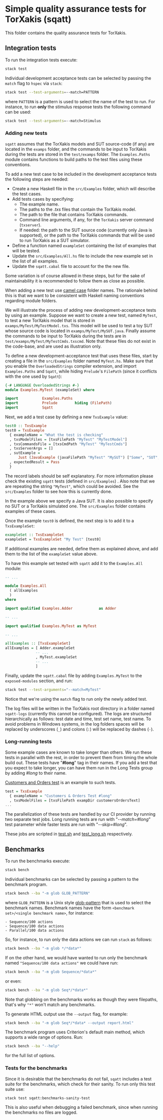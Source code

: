 # Simple quality assurance tests for TorXakis (sqatt)

This folder contains the quality assurance tests for TorXakis.

## Integration tests
To run the integration tests execute:

```sh
stack test
```

Individual development acceptance tests can be selected by passing the `match`
flag to `hspec` via `stack`:

```sh
stack test --test-arguments=--match=PATTERN
```

where `PATTERN` is a pattern is used to select the name of the test to run. For
instance, to run **only** the stimulus response tests the following command can be
used:

```sh
stack test --test-arguments=--match=Stimulus
```

### Adding new tests

`sqatt` assumes that the TorXakis models and SUT source-code (if any) are
located in the `examps` folder, and the commands to be input to TorXakis during
the tests are stored in the `test/examps` folder. The `Examples.Paths` module
contains functions to build paths to the test files using these conventions.

To add a new test case to be included in the development acceptance tests the
following steps are needed:

- Create a new Haskell file in the `src/Examples` folder, which will describe
the test cases.
- Add tests cases by specifying:
    - The example name.
    - The paths to the _.txs_ files that contain the TorXakis model.
    - The path to the file that contains TorXakis commands.
    - Command line arguments, if any, for the `TorXakis` server command
      (`txserver`).
    - If needed: the path to the SUT source code (currently only Java is
    supported), or the path to the TorXakis commands that will be used to
    run TorXakis as a SUT simulator.
- Define a function named `exampleSet` containing the list of examples that
will be tested.
- Update the `src/Examples/All.hs` file to include the new example set in
the list of all examples.
- Update the `sqatt.cabal` file to account for the the new file.

Some variation is of course allowed in these steps, but for the sake of
maintainability it is recommended to follow them as close as possible.

When adding a new test
use [camel case](https://en.wikipedia.org/wiki/Camel_case) folder names. The
rationale behind this is that we want to be consistent with Haskell naming
conventions regarding module folders.

We will illustrate the process of adding new development-acceptance tests by
using an example. Suppose we want to create a new test, named `MyTest`, to test
a new TorXakis model that is stored in `examps/MyTest/MyTestModel.txs`. This
model will be used to test a toy SUT whose source code is located in
`examps/MyTest/MySUT.java`. Finally assume the commands to be input to TorXakis
during the tests are in `test/examps/MyTest/MyTestCmds.txscmd`. Note that these
files do not exist in the code-base, and are used as illustration only.

To define a new development-acceptance test that uses these files, start by
creating a file in the `src/Examples` folder named `MyTest.hs`. Make sure that
you enable the `OverloadedStrings` compiler extension, and import
`Examples.Paths` and `Sqatt`, while hiding `Prelude`'s `FilePath` (since it
conflicts with the one used by `Sqatt`):

```haskell
{-# LANGUAGE OverloadedStrings #-}
module Examples.MyTest (exampleSet) where

import           Examples.Paths
import           Prelude        hiding (FilePath)
import           Sqatt
```

Next, we add a test case by defining a new `TxsExample` value:

```haskell
test0 :: TxsExample
test0 = TxsExample
  { exampleName = "What the test is checking"
  , txsModelFiles = [txsFilePath "MyTest" "MyTestModel"]
  , txsCommandsFile = [txsCmdPath "MyTest" "MyTestCmds"]
  , txsServerArgs = []
  , sutExample = 
      Just (JavaExample (javaFilePath "MyTest" "MySUT") ["Some", "SUT", "Args"])
  , expectedResult = Pass
  }

```

The record labels should be self explanatory. For more information please check
the existing `sqatt` tests (defined in `src/Examples`) . Also note that we are
repeating the string `"MyTest"`, which could be avoided. See the `src/Examples`
folder to see how this is currently done.

In the example above we specify a Java SUT. It is also possible to specify no
SUT or a TorXakis simulated one. The `src/Examples` folder contains examples of
these cases.

Once the example `test0` is defined, the next step is to add it to a
`TxsExampleSet`:

```haskell
exampleSet :: TxsExampleSet
exampleSet = TxsExampleSet "My Test" [test0]
```

If additional examples are needed, define them as explained above, and add them
to the list of the `exampleSet` value above.

To have this example set tested with `sqatt` add it to the `Examples.All`
module:

```haskell
-- ...

module Examples.All
  ( allExamples
  )
where

import qualified Examples.Adder            as Adder

-- ...

import qualified Examples.MyTest as MyTest

-- ...

allExamples :: [TxsExampleSet]
allExamples = [ Adder.exampleSet
              -- ...
              , MyTest.exampleSet
              -- ...
              ]
```

Finally, update the `sqatt.cabal` file by adding `Examples.MyTest` to the
`exposed-modules` section, and run:

```sh
stack test --test-arguments="--match=MyTest"
```

Notice that we're using the `match` flag to run only the newly added test.

The log files will be written in the TorXakis root directory in a folder named
`sqatt-logs` (currently this cannot be configured). The logs are structured
hierarchically as follows: test date and time, test set name, test name. To
avoid problems in Windows systems, in the log folders spaces will be replaced
by underscores (`_`) and colons (`:`) will be replaced by dashes (`-`).

### Long-running tests

Some example cases are known to take longer than others. We run these tests in
parallel with the rest, in order to prevent them from timing the whole build
out. These tests have "**#long**" tag in their names. If you add a test that
you expect to take longer, you can have them run in the Long Tests group by
adding _#long_ to their name.

[Customers and Orders test](src/Examples/CustomersOrders.hs) is an example to
such tests.

```haskell
test = TxsExample
  { exampleName = "Customers & Orders Test #long"
  , txsModelFiles = [txsFilePath exampDir customersOrdersText]
...
```

The parallelization of these tests are handled by our CI provider by running
two separate test jobs. Long running tests are run with "_--match=#long_" test
parameter while faster tests are run with "_--skip=#long_".

These jobs are scripted in [test.sh](../../ci/test.sh)
and [test_long.sh](../../ci/test_long.sh) respectively.

## Benchmarks

To run the benchmarks execute:

```sh
stack bench
```

Individual benchmarks can be selected by passing a pattern to the benchmark
program.

```sh
stack bench --ba "-m glob GLOB_PATTERN"
```

where `GLOB_PATTERN` is a Unix
style [glob-pattern](https://en.wikipedia.org/wiki/Glob_(programming)#Unix)
that is used to select the benchmark names. Benchmark names have the form
`<benchmark set>/<single benchmark name>`, for instance:

```text
- Sequence/100 actions
- Sequence/100 data actions
- Parallel/100 data actions
```

So, for instance, to run only the data actions we can run `stack` as follows:

```sh
stack bench --ba "-m glob */*data*"
```

If on the other hand, we would have wanted to run only the benchmark named
`"Sequence/100 data actions"` we could have run:

```sh
stack bench --ba "-m glob Sequence/*data*"
```

or even:

```sh
stack bench --ba "-m glob Seq*/*data*"
```

Note that globbing on the benchmarks works as though they were filepaths,
that's why `"*"` won't match any benchmarks.

To generate HTML output use the `--output` flag, for example:

```sh
stack bench --ba "-m glob Seq*/*data* --output report.html"
```

The benchmark program uses Criterion's default main method, which supports a
wide range of options. Run:

```sh
stack bench --ba "--help"
```

for the full list of options.

### Tests for the benchmarks

Since it is desirable that the benchmarks do not fail, `sqatt` includes a test
suite for the benchmarks, which check for their sanity. To run only this test
suite use:

```sh
stack test sqatt:benchmarks-sanity-test
```

This is also useful when debugging a failed benchmark, since when running the
benchmarks no files are logged.
